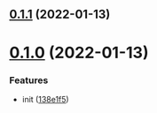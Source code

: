 ## [0.1.1](https://github.com/ulivz/copy/compare/v0.1.0...v0.1.1) (2022-01-13)



# [0.1.0](https://github.com/ulivz/copy/compare/138e1f5380080c1ea364b703bb7785cb227857be...v0.1.0) (2022-01-13)


### Features

* init ([138e1f5](https://github.com/ulivz/copy/commit/138e1f5380080c1ea364b703bb7785cb227857be))



